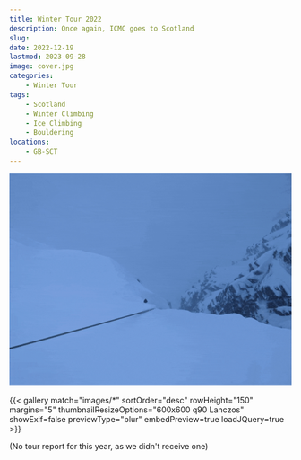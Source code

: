```yaml
---
title: Winter Tour 2022
description: Once again, ICMC goes to Scotland
slug: 
date: 2022-12-19
lastmod: 2023-09-28
image: cover.jpg
categories:
    - Winter Tour
tags:
    - Scotland
    - Winter Climbing
    - Ice Climbing
    - Bouldering
locations:
    - GB-SCT
---
```



![Topping out to safety](ezgif-2-eb98ce3e12.gif)

{{< gallery match="images/*" sortOrder="desc" rowHeight="150" margins="5" thumbnailResizeOptions="600x600 q90 Lanczos" showExif=false previewType="blur" embedPreview=true loadJQuery=true >}}

(No tour report for this year, as we didn't receive one)
